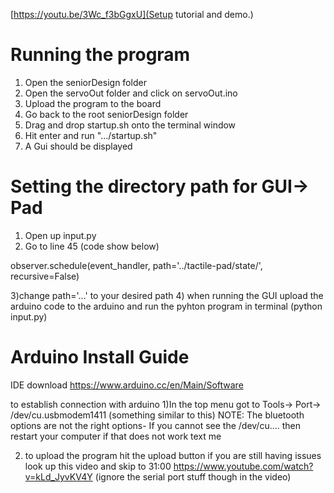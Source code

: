 [https://youtu.be/3Wc_f3bGgxU](Setup tutorial and demo.)

# Running the program
1) Open the seniorDesign folder
2) Open the servoOut folder and click on servoOut.ino
3) Upload the program to the board
4) Go back to the root seniorDesign folder
5) Drag and drop startup.sh onto the terminal window
6) Hit enter and run ".../startup.sh"
7) A Gui should be displayed



# Setting the directory path for GUI-> Pad

1) Open up input.py
2)    Go to line 45 (code show below)

observer.schedule(event_handler, path='../tactile-pad/state/', recursive=False)

3)change path='...' to your desired path
4) when running the GUI upload the arduino code to the arduino and run the pyhton program in terminal (python input.py)



# Arduino Install Guide

IDE download
https://www.arduino.cc/en/Main/Software

to establish connection with arduino
1)In the top menu got to Tools-> Port-> /dev/cu.usbmodem1411  (something similar to this)
NOTE: The bluetooth options are not the right options- If you cannot see the /dev/cu.... then restart your computer
       if that does not work text me

2) to upload the program hit the upload button
if you are still having issues look up this video and skip to 31:00 https://www.youtube.com/watch?v=kLd_JyvKV4Y
                                                                    (ignore the serial port stuff though in the video)

